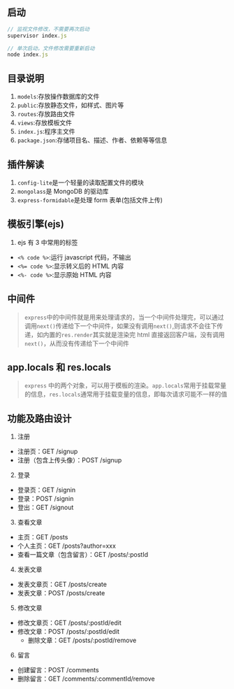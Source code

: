 ﻿## 启动

```js
// 监视文件修改，不需要再次启动
supervisor index.js

// 单次启动，文件修改需要重新启动
node index.js

```

## 目录说明

1. `models`:存放操作数据库的文件
2. `public`:存放静态文件，如样式、图片等
3. `routes`:存放路由文件
4. `views`:存放模板文件
5. `index.js`:程序主文件
6. `package.json`:存储项目名、描述、作者、依赖等等信息

## 插件解读

1. `config-lite`是一个轻量的读取配置文件的模块
2. `mongolass`是 MongoDB 的驱动库
3. `express-formidable`是处理 form 表单(包括文件上传)

## 模板引擎(ejs)

1. ejs 有 3 中常用的标签

- `<% code %>`:运行 javascript 代码，不输出
- `<%= code %>`:显示转义后的 HTML 内容
- `<%- code %>`:显示原始 HTML 内容

## 中间件

> `express`中的中间件就是用来处理请求的，当一个中间件处理完，可以通过调用`next()`传递给下一个中间件，如果没有调用`next()`,则请求不会往下传递，如内置的`res.render`其实就是渲染完 html 直接返回客户端，没有调用`next()`，从而没有传递给下一个中间件

## app.locals 和 res.locals

> `express` 中的两个对象，可以用于模板的渲染。`app.locals`常用于挂载常量的信息，`res.locals`通常用于挂载变量的信息，即每次请求可能不一样的值

## 功能及路由设计

1. 注册

- 注册页：GET /signup
- 注册（包含上传头像）：POST /signup

2. 登录

- 登录页：GET /signin
- 登录：POST /signin
- 登出：GET /signout

3. 查看文章

- 主页：GET /posts
- 个人主页：GET /posts?author=xxx
- 查看一篇文章（包含留言）：GET /posts/:postId

4. 发表文章

- 发表文章页：GET /posts/create
- 发表文章：POST /posts/create

5. 修改文章

- 修改文章页：GET /posts/:postId/edit
- 修改文章：POST /posts/:postId/edit
  - 删除文章：GET /posts/:postId/remove

6. 留言

- 创建留言：POST /comments
- 删除留言：GET /comments/:commentId/remove
